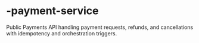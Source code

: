 # -payment-service
Public Payments API handling payment requests, refunds, and cancellations with idempotency and orchestration triggers.
